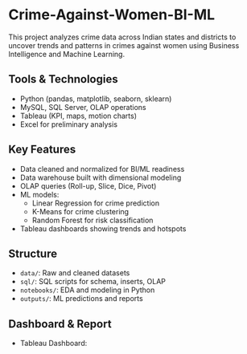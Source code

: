 # Crime-Against-Women-BI-ML
This project analyzes crime data across Indian states and districts to uncover trends and patterns in crimes against women using Business Intelligence and Machine Learning.
##  Tools & Technologies
- Python (pandas, matplotlib, seaborn, sklearn)
- MySQL, SQL Server, OLAP operations
- Tableau (KPI, maps, motion charts)
- Excel for preliminary analysis

##  Key Features
- Data cleaned and normalized for BI/ML readiness
- Data warehouse built with dimensional modeling
- OLAP queries (Roll-up, Slice, Dice, Pivot)
- ML models:
  - Linear Regression for crime prediction
  - K-Means for crime clustering
  - Random Forest for risk classification
- Tableau dashboards showing trends and hotspots

##  Structure
- `data/`: Raw and cleaned datasets
- `sql/`: SQL scripts for schema, inserts, OLAP
- `notebooks/`: EDA and modeling in Python
- `outputs/`: ML predictions and reports

## Dashboard & Report
- Tableau Dashboard:
